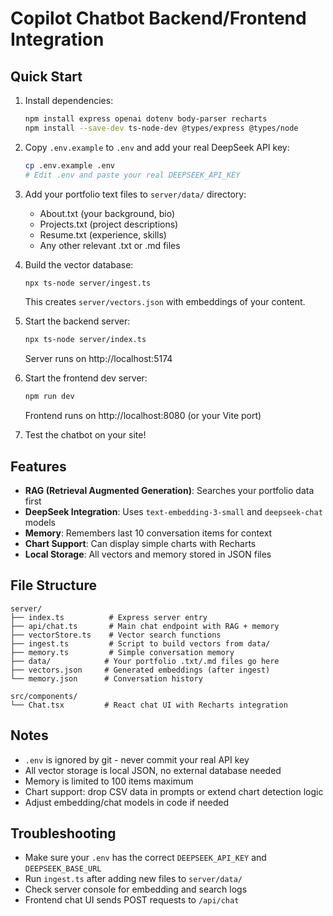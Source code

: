 # Copilot Chatbot Backend/Frontend Integration

## Quick Start

1. Install dependencies:
   ```sh
   npm install express openai dotenv body-parser recharts
   npm install --save-dev ts-node-dev @types/express @types/node
   ```

2. Copy `.env.example` to `.env` and add your real DeepSeek API key:
   ```sh
   cp .env.example .env
   # Edit .env and paste your real DEEPSEEK_API_KEY
   ```

3. Add your portfolio text files to `server/data/` directory:
   - About.txt (your background, bio)
   - Projects.txt (project descriptions)  
   - Resume.txt (experience, skills)
   - Any other relevant .txt or .md files

4. Build the vector database:
   ```sh
   npx ts-node server/ingest.ts
   ```
   This creates `server/vectors.json` with embeddings of your content.

5. Start the backend server:
   ```sh
   npx ts-node server/index.ts
   ```
   Server runs on http://localhost:5174

6. Start the frontend dev server:
   ```sh
   npm run dev
   ```
   Frontend runs on http://localhost:8080 (or your Vite port)

7. Test the chatbot on your site!

## Features

- **RAG (Retrieval Augmented Generation)**: Searches your portfolio data first
- **DeepSeek Integration**: Uses `text-embedding-3-small` and `deepseek-chat` models
- **Memory**: Remembers last 10 conversation items for context
- **Chart Support**: Can display simple charts with Recharts
- **Local Storage**: All vectors and memory stored in JSON files

## File Structure

```
server/
├── index.ts          # Express server entry
├── api/chat.ts       # Main chat endpoint with RAG + memory
├── vectorStore.ts    # Vector search functions
├── ingest.ts         # Script to build vectors from data/
├── memory.ts         # Simple conversation memory
├── data/            # Your portfolio .txt/.md files go here
├── vectors.json     # Generated embeddings (after ingest)
└── memory.json      # Conversation history

src/components/
└── Chat.tsx         # React chat UI with Recharts integration
```

## Notes

- `.env` is ignored by git - never commit your real API key
- All vector storage is local JSON, no external database needed
- Memory is limited to 100 items maximum
- Chart support: drop CSV data in prompts or extend chart detection logic
- Adjust embedding/chat models in code if needed

## Troubleshooting

- Make sure your `.env` has the correct `DEEPSEEK_API_KEY` and `DEEPSEEK_BASE_URL`
- Run `ingest.ts` after adding new files to `server/data/`
- Check server console for embedding and search logs
- Frontend chat UI sends POST requests to `/api/chat`
